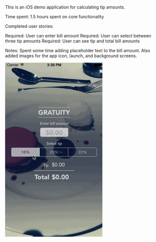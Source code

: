 This is an iOS demo application for calculating tip amounts.

Time spent: 1.5 hours spent on core functionality

Completed user stories:

Required: User can enter bill amount
Required: User can select between three tip amounts
Required: User can see tip and total bill amounts

Notes:
Spent some time adding placeholder text to the bill amount. Also added images for the app icon, launch, and background screens.

![My image](https://github.com/bananarunt/GratuityTest/blob/master/Gratuity.gif)


